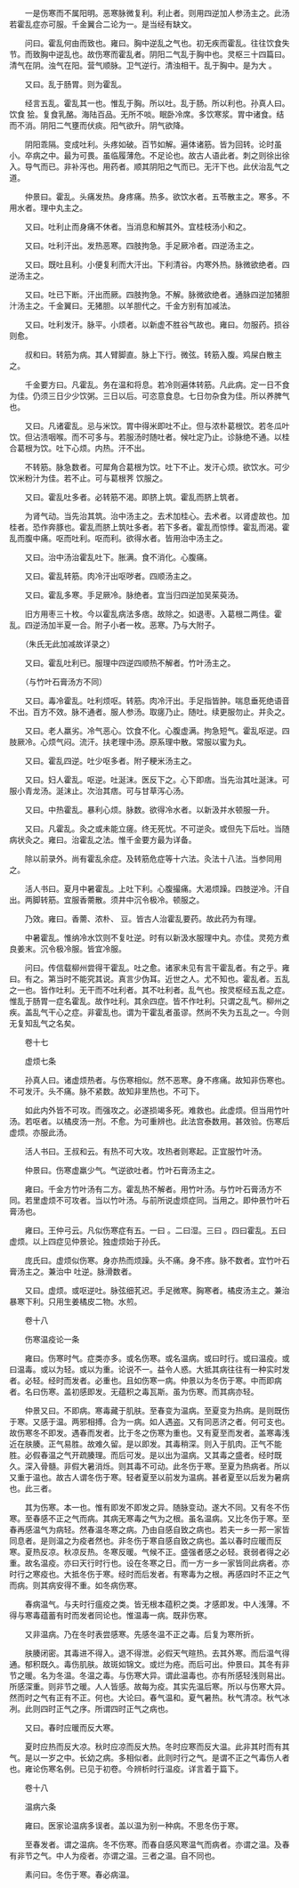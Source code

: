 <!-- { "loadSidebar": true } -->
　　一是伤寒而不属阳明。恶寒脉微复利。利止者。则用四逆加人参汤主之。此汤若霍乱症亦可服。千金翼合二论为一。是当经有缺文。

　　问曰。霍乱何由而致也。雍曰。胸中逆乱之气也。初无疾而霍乱。往往饮食失节。而致胸中逆乱也。故伤寒而霍乱者。阴阳二气乱于胸中也。灵枢三十四篇曰。清气在阴。浊气在阳。营气顺脉。卫气逆行。清浊相干。乱于胸中。是为大 。

　　又曰。乱于肠胃。则为霍乱。

　　经言五乱。霍乱其一也。惟乱于胸。所以吐。乱于肠。所以利也。孙真人曰。饮食 狯。复食乳酪。海陆百品。无所不啖。眠卧冷席。多饮寒浆。胃中诸食。结而不消。阴阳二气壅而伏痰。阳气欲升。阴气欲降。

　　阴阳乖隔。变成吐利。头疼如破。百节如解。遍体诸筋。皆为回转。论时虽小。卒病之中。最为可畏。虽临履薄危。不足论也。故古人语此者。刺之则徐出徐入。导气而已。非补泻也。用药者。顺其阴阳之气而已。无汗下也。此伏治乱气之道。

　　仲景曰。霍乱。头痛发热。身疼痛。热多。欲饮水者。五苓散主之。寒多。不用水者。理中丸主之。

　　又曰。吐利止而身痛不休者。当消息和解其外。宜桂枝汤小和之。

　　又曰。吐利汗出。发热恶寒。四肢拘急。手足厥冷者。四逆汤主之。

　　又曰。既吐且利。小便复利而大汗出。下利清谷。内寒外热。脉微欲绝者。四逆汤主之。

　　又曰。吐已下断。汗出而厥。四肢拘急。不解。脉微欲绝者。通脉四逆加猪胆汁汤主之。千金翼曰。无猪胆。以羊胆代之。千金方别有加减法。

　　又曰。吐利发汗。脉平。小烦者。以新虚不胜谷气故也。雍曰。勿服药。损谷则愈。

　　叔和曰。转筋为病。其人臂脚直。脉上下行。微弦。转筋入腹。鸡屎白散主之。

　　千金要方曰。凡霍乱。务在温和将息。若冷则遍体转筋。凡此病。定一日不食为佳。仍须三日少少饮粥。三日以后。可恣意食息。七日勿杂食为佳。所以养脾气也。

　　又曰。凡诸霍乱。忌与米饮。胃中得米即吐不止。但与浓朴葛根饮。若冬瓜叶饮。但沾渍咽喉。而不可多与。若服汤时随吐者。候吐定乃止。诊脉绝不通。以桂合葛根为饮。吐下心烦。内热。汗不出。

　　不转筋。脉急数者。可犀角合葛根为饮。吐下不止。发汗心烦。欲饮水。可少饮米粉汁为佳。若不止。可与葛根荠 饮服之。

　　又曰。霍乱吐多者。必转筋不渴。即脐上筑。霍乱而脐上筑者。

　　为肾气动。当先治其筑。治中汤主之。去术加桂心。去术者。以肾虚故也。加桂者。恐作奔豚也。霍乱而脐上筑吐多者。若下多者。霍乱而惊悸。霍乱而渴。霍乱而腹中痛。呕而吐利。呕而利。欲得水者。皆用治中汤主之。

　　又曰。治中汤治霍乱吐下。胀满。食不消化。心腹痛。

　　又曰。霍乱转筋。肉冷汗出呕哕者。四顺汤主之。

　　又曰。霍乱多寒。手足厥冷。脉绝者。宜当归四逆加吴茱萸汤。

　　旧方用枣三十枚。今以霍乱病法多痞。故除之。如退枣。入葛根二两佳。霍乱。四逆汤加半夏一合。附子小者一枚。恶寒。乃与大附子。

　　（朱氏无此加减故详录之）

　　又曰。霍乱吐利已。服理中四逆四顺热不解者。竹叶汤主之。

　　（与竹叶石膏汤方不同）

　　又曰。毒冷霍乱。吐利烦呕。转筋。肉冷汗出。手足指皆肿。喘息垂死绝语音不出。百方不效。脉不通者。服人参汤。取瘥乃止。随吐。续更服勿止。并灸之。

　　又曰。老人羸劣。冷气恶心。饮食不化。心腹虚满。拘急短气。霍乱呕逆。四肢厥冷。心烦气闷。流汗。扶老理中汤。原系理中散。常服以蜜为丸。

　　又曰。霍乱四逆。吐少呕多者。附子粳米汤主之。

　　又曰。妇人霍乱。呕逆。吐涎沫。医反下之。心下即痞。当先治其吐涎沫。可服小青龙汤。涎沫止。次治其痞。可与甘草泻心汤。

　　又曰。中热霍乱。暴利心烦。脉数。欲得冷水者。以新汲并水顿服一升。

　　又曰。凡霍乱。灸之或未能立瘥。终无死忧。不可逆灸。或但先下后吐。当随病状灸之。雍曰。治霍乱之法。惟千金要方最为详备。

　　除以前录外。尚有霍乱余症。及转筋危症等十六法。灸法十八法。当参同用之。

　　活人书曰。夏月中暑霍乱。上吐下利。心腹撮痛。大渴烦躁。四肢逆冷。汗自出。两脚转筋。宜服香薷散。须井中沉令极冷。顿服之。

　　乃效。雍曰。香薷、浓朴、 豆。皆古人治霍乱要药。故此药为有理。

　　中暑霍乱。惟纳冷水饮则不复吐逆。时有以新汲水服理中丸。亦佳。灵苑方煮良姜末。沉令极冷服。皆宜冷服。

　　问曰。传信载柳州尝得干霍乱。吐之愈。诸家未见有言干霍乱者。有之乎。雍曰。有之。第当时不能究其说。真言少伪耳。近世之人。尤不知也。霍乱者。五乱之一也。皆作吐利。无干而不吐利者。其不吐利者。乱气也。按灵枢经五乱之症。惟乱于肠胃一症名霍乱。故作吐利。其余四症。皆不作吐利。只谓之乱气。柳州之疾。盖乱气干心之症。非霍乱也。谓为干霍乱者虽谬。然尚不失为五乱之一。今则无复知乱气之名矣。

　　卷十七

　　虚烦七条

　　孙真人曰。诸虚烦热者。与伤寒相似。然不恶寒。身不疼痛。故知非伤寒也。不可发汗。头不痛。脉不紧数。故知非里热也。不可下。

　　如此内外皆不可攻。而强攻之。必遂损竭多死。难救也。此虚烦。但当用竹叶汤。若呕者。以橘皮汤一剂。不愈。为可重辨也。此法宫泰数用。甚效验。伤寒后虚烦。亦服此汤。

　　活人书曰。王叔和云。有热不可大攻。攻热者则寒起。正宜服竹叶汤。

　　仲景曰。伤寒虚羸少气。气逆欲吐者。竹叶石膏汤主之。

　　雍曰。千金方竹叶汤有二方。霍乱热不解者。用竹叶汤。与竹叶石膏汤方不同。若里虚烦不可攻者。当以竹叶汤。与前所说虚烦症同。当用之。即仲景竹叶石膏汤也。

　　雍曰。王仲弓云。凡似伤寒症有五。一曰 。二曰湿。三曰 。四曰霍乱。五曰虚烦。以上四症见仲景论。独虚烦始于孙氏。

　　庞氏曰。虚烦似伤寒。身亦热而烦躁。头不痛。身不疼。脉不数者。宜竹叶石膏汤主之。兼治中 吐逆。脉滑数者。

　　又曰。虚烦。或呕逆吐。脉弦细芤迟。手足微寒。胸寒者。橘皮汤主之。兼治暴寒下利。只用生姜橘皮二物。水煎。

　　卷十八

　　伤寒温疫论一条

　　雍曰。伤寒时气。症类亦多。或名伤寒。或名温病。或曰时行。或曰温疫。或曰温毒。或以为轻。或以为重。论说不一。益令人惑。大抵其病往往有一种实时发者。必轻。经时而发者。必重也。且如伤寒一病。仲景以为冬伤于寒。中而即病者。名曰伤寒。盖初感即发。无蕴积之毒瓦斯。虽为伤寒。而其病亦轻。

　　仲景又曰。不即病。寒毒藏于肌肤。至春变为温病。至夏变为热病。是则既伤于寒。又感于温。两邪相搏。合为一病。如人遇盗。又有同恶济之者。何可支也。故伤寒冬不即发。遇春而发者。比于冬之伤寒为重也。又有夏至而发者。盖寒毒浅近在肤腠。正气易胜。故难久留。是以即发。其毒稍深。则入于肌肉。正气不能胜。必假春温之气开疏腠理。而后可发。是以出为温病。又其毒之盛者。经时既久。深入骨髓。非假大暑消烁。则其毒不可动。此冬伤于寒。至夏为热病者。所以又重于温也。故古人谓冬伤于寒。轻者夏至以前发为温病。甚者夏至以后发为暑病也。此三者。

　　其为伤寒。本一也。惟有即发不即发之异。随脉变动。遂大不同。又有冬不伤寒。至春感不正之气而病。其病无寒毒之气为之根。虽名温病。又比冬伤于寒。至春再感温气为病轻。然春温冬寒之病。乃由自感自致之病也。若夫一乡一邦一家皆同息者。是则温之为疫者然也。非冬伤于寒自感自致之病也。盖以春时应暖而反寒。夏热反凉。秋凉反热。冬寒反暖。气候不正。盛强者感之必轻。衰弱者得之必重。故名温疫。亦曰天行时行也。设在冬寒之日。而一方一乡一家皆同此病者。亦时行之寒疫也。大抵冬伤于寒。经时而后发者。有寒毒为之根。再感四时不正之气而病。则其病安得不重。如冬病伤寒。

　　春病温气。与夫时行瘟疫之类。皆无根本蕴积之类。才感即发。中人浅薄。不得与寒毒蕴蓄有时而发者同论也。惟温毒一病。既非伤寒。

　　又非温病。乃在冬时表尝感寒。先感冬温不正之毒。后复为寒所折。

　　肤腠闭密。其毒进不得入。退不得泄。必假天气暄热。去其外寒。而后温气得通。郁积既久。毒伤肌肤。故斑如锦文。或烂为疮。而后可出。仲景曰。其冬有非节之暖。名为冬温。冬温之毒。与伤寒大异。谓此温毒也。亦有所感轻浅则易出。所感深重。则非节之暖。人人皆感。故每为疫。其实先温后寒。所以与伤寒大异。然而时之气有正有不正。何也。大论曰。春气温和。夏气暑热。秋气清凉。秋气冰冽。此则四时正气之序。所谓四时正气之病也。

　　又曰。春时应暖而反大寒。

　　夏时应热而反大凉。秋时应凉而反大热。冬时应寒而反大温。此非其时而有其气。是以一岁之中。长幼之病。多相似者。此则时行之气。是谓不正之气毒伤人者也。雍论伤寒名例。已见于初卷。今辨析时行温疫。详言着于篇下。

　　卷十八

　　温病六条

　　雍曰。医家论温病多误者。盖以温为别一种病。不思冬伤于寒。

　　至春发者。谓之温病。冬不伤寒。而春自感风寒温气而病者。亦谓之温。及春有非节之气。中人为疫者。亦谓之温。三者之温。自不同也。

　　素问曰。冬伤于寒。春必病温。

